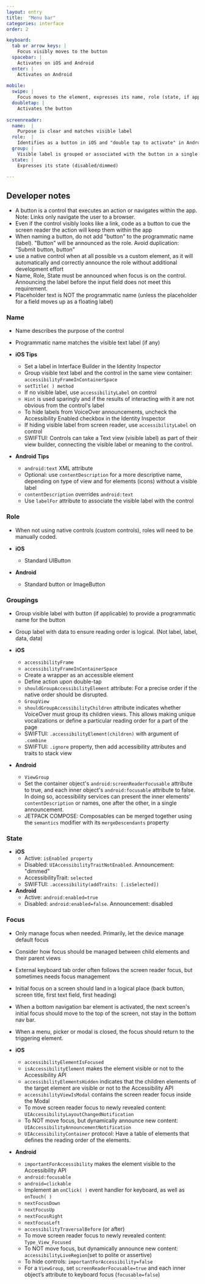 ```yaml
---
layout: entry
title:  "Menu bar"
categories: interface
order: 2

keyboard:
  tab or arrow keys: |
    Focus visibly moves to the button
  spacebar: |
    Activates on iOS and Android
  enter: |
    Activates on Android
          
mobile:
  swipe: |
    Focus moves to the element, expresses its name, role (state, if applicable)
  doubletap: |
    Activates the button
    
screenreader: 
  name:  |
    Purpose is clear and matches visible label
  role:  |
    Identifies as a button in iOS and "double tap to activate" in Android
  group: |
    Visible label is grouped or associated with the button in a single swipe
  state: |
    Expresses its state (disabled/dimmed)

---
```


## Developer notes
-   A button is a control that executes an action or navigates within the app.  Note: Links only navigate the user to a browser. 
-   Even if the control visibly looks like a link, code as a button to cue the screen reader the action will keep them within the app
-   When naming a button, do not add "button" to the programmatic name (label).  "Button" will be announced as the role.  Avoid duplication: "Submit button, button"
-   use a native control when at all possible vs a custom element, as it will automatically and correctly announce the role without additional development effort
-   Name, Role, State must be announced when focus is on the control. Announcing the label before the input field does not meet this requirement.
-   Placeholder text is NOT the programmatic name (unless the placeholder for a field moves up as a floating label)

### Name
-   Name describes the purpose of the control
-   Programmatic name matches the visible text label (if any)

-   **iOS Tips**
    -   Set a label in Interface Builder in the Identity Inspector
    -   Group visible text label and the control in the same view container: `accessibilityFrameInContainerSpace`
    -   `setTitle( ) method`
    -   If no visible label, use `accessibilityLabel` on control
    -   `Hint` is used sparingly and if the results of interacting with it are not obvious from the control's label
    -   To hide labels from VoiceOver announcements, uncheck the Accessibility Enabled checkbox in the Identity Inspector
    -   If hiding visible label from screen reader, use `accessibilityLabel` on control
    -   SWIFTUI: Controls can take a Text view (visible label) as part of their view builder, connecting the visible label or meaning to the control.
-   **Android Tips**  
    -   `android:text` XML attribute
    -   Optional: use `contentDescription` for a more descriptive name, depending on type of view and for elements (icons) without a visible label
    -   `contentDescription` overrides `android:text`          
    -   Use `labelFor` attribute to associate the visible label with the control  
        

### Role
-   When not using native controls (custom controls), roles will need to be manually coded.

-   **iOS**
    -   Standard UIButton
-   **Android**
    -   Standard button or ImageButton  
        

### Groupings
-   Group visible label with button (if applicable) to provide a programmatic name for the button
-   Group label with data to ensure reading order is logical. (Not label, label, data, data)


-   **iOS**
    -   `accessibilityFrame`
    -   `accessibilityFrameInContainerSpace`
    -   Create a wrapper as an accessible element
    -   Define action upon double-tap
    -   `shouldGroupAccessibilityElement` attribute: For a precise order if the native order should be disrupted.
    -   `GroupView`
    -   `shouldGroupAccessibilityChildren` attribute indicates whether VoiceOver must group its children views. This allows making unique vocalizations or define a particular reading order for a part of the page
    -  SWIFTUI: `.accessibilityElement(children)` with argument of `.combine` 
    -  SWIFTUI: `.ignore` property, then add accessibility attributes and traits to stack view
-   **Android**
    -  `ViewGroup`
    -  Set the container object's `android:screenReaderFocusable` attribute to true, and each inner object's `android:focusable` attribute to false. In doing so, accessibility services can present the inner elements' `contentDescription` or names, one after the other, in a single announcement.
    -  JETPACK COMPOSE: Composables can be merged together using the `semantics` modifier with its `mergeDescendants` property


### State 

- **iOS**  
  - Active: `isEnabled property`
  -   Disabled: `UIAccessibilityTraitNotEnabled`.  Announcement: "dimmed"
  -   AccessibilityTrait: `selected`
  -   SWIFTUI: `.accessibility(addTraits: [.isSelected])`
- **Android**
  - Active: `android:enabled=true`
  - Disabled: `android:enabled=false`. Announcement: disabled

### Focus
-   Only manage focus when needed. Primarily, let the device manage default focus
-   Consider how focus should be managed between child elements and their parent views
-   External keyboard tab order often follows the screen reader focus, but sometimes needs focus management
-   Initial focus on a screen should land in a logical place (back button, screen title, first text field, first heading)
-   When a bottom navigation bar element is activated, the next screen's initial focus should move to the top of the screen, not stay in the bottom nav bar.
-   When a menu, picker or modal is closed, the focus should return to the triggering element.


 - **iOS**
    -   `accessibilityElementIsFocused`  
    -   `isAccessibilityElement` makes the element visible or not to the Accessibility API
    -   `accessibilityElementsHidden` indicates that the children elements of the target element are visible or not to the Accessibility API
    -   `accessibilityViewIsModal` contains the screen reader focus inside the Modal
    -   To move screen reader focus to newly revealed content: `UIAccessibilityLayoutChangedNotification`
    -   To NOT move focus, but dynamically announce new content: `UIAccessibilityAnnouncementNotification`
    -   `UIAccessibilityContainer` protocol: Have a table of elements that defines the reading order of the elements.  
- **Android**
    -   `importantForAccessibility` makes the element visible to the Accessibility API
    -   `android:focusable`
    -   `android=clickable`
    -   Implement an `onClick( )` event handler for keyboard, as well as `onTouch( )`
    -   `nextFocusDown`
    -   `nextFocusUp`
    -   `nextFocusRight`
    -   `nextFocusLeft`
    -   `accessibilityTraversalBefore` (or after)
    -   To move screen reader focus to newly revealed content: `Type_View_Focused`
    -   To NOT move focus, but dynamically announce new content: `accessibilityLiveRegion`(set to polite or assertive)
    -   To hide controls: `importantForAccessibility=false`
    -   For a `ViewGroup`, set `screenReaderFocusable=true` and each inner object’s attribute to keyboard focus (`focusable=false`)
